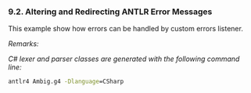 ﻿### 9.2. Altering and Redirecting ANTLR Error Messages

This example show how errors can be handled by custom errors listener.

_Remarks:_

_C# lexer and parser classes are generated with the following command line:_

```bat
antlr4 Ambig.g4 -Dlanguage=CSharp
```